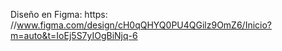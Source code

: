 Diseño en Figma: https: //www.figma.com/design/cH0qQHYQ0PU4QGilz9OmZ6/Inicio?m=auto&t=IoEj5S7yIOgBiNjq-6 

